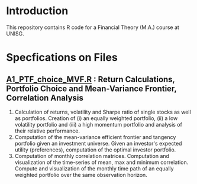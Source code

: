 # Introduction 

This repository contains R code for a Financial Theory (M.A.) course at UNISG.

# Specfications on Files

## [A1_PTF_choice_MVF.R](https://github.com/nathaliemayor/Financial_Theory/blob/main/A1_PTF_choice_MVF.R) : Return Calculations, Portfolio Choice and Mean-Variance Frontier, Correlation Analysis

1. Calculation of returns, volatility and Sharpe ratio of single stocks as well as portfolios. Creation of (i) an equally weighted portfolio, (ii) a low volatility portfolio and (iii) a high momentum portfolio and analysis of their relative performance. 
2. Computation of the mean-variance efficient frontier and tangency portfolio given an investment universe. Given an investor's expected utility (preferences), computation of the optimal investor portfolio.
3. Computation of monthly correlation matrices. Computation and visualization of the time-series of mean, max and minimum correlation. Compute and visualization of the monthly time path of an equally weighted portfolio over the same observation horizon.
